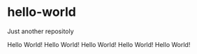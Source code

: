 # hello-world
Just another repositoly

Hello World!
Hello World!
Hello World!
Hello World!
Hello World!
